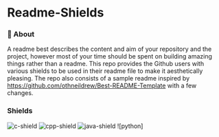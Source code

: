 # Readme-Shields

### 🧐 About

A readme best describes the content and aim of your repository and the project, however most of your time should be spent on building amazing things rather than a readme. This repo provides the Github users with various shields to be used in their readme file to make it aesthetically pleasing. The repo also consists of a sample readme inspired by https://github.com/othneildrew/Best-README-Template with a few changes.

### Shields

![c-shield]
![cpp-shield]
![java-shield]
![python]



<!-- Links to Shields Here -->
[c-shield]: https://img.shields.io/badge/-C-3744A7?logo=c&logoColor=white&style=for-the-badge
[cpp-shield]: https://img.shields.io/badge/-C++-5B92C8?logo=cplusplus&logoColor=white&style=for-the-badge
[java-shield]: https://img.shields.io/badge/-Java-E06C00?logo=java&logoColor=white&style=for-the-badge
[python-shield]: https://img.shields.io/badge/-Python-3A74A5?logo=python&logoColor=white&style=for-the-badge



